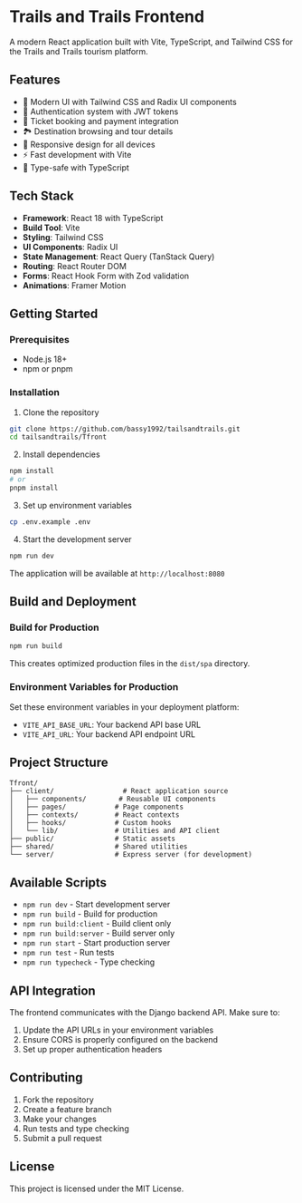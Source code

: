 # Trails and Trails Frontend

A modern React application built with Vite, TypeScript, and Tailwind CSS for the Trails and Trails tourism platform.

## Features

- 🎨 Modern UI with Tailwind CSS and Radix UI components
- 🔐 Authentication system with JWT tokens
- 🎫 Ticket booking and payment integration
- 🏞️ Destination browsing and tour details
- 📱 Responsive design for all devices
- ⚡ Fast development with Vite
- 🎯 Type-safe with TypeScript

## Tech Stack

- **Framework**: React 18 with TypeScript
- **Build Tool**: Vite
- **Styling**: Tailwind CSS
- **UI Components**: Radix UI
- **State Management**: React Query (TanStack Query)
- **Routing**: React Router DOM
- **Forms**: React Hook Form with Zod validation
- **Animations**: Framer Motion

## Getting Started

### Prerequisites

- Node.js 18+ 
- npm or pnpm

### Installation

1. Clone the repository
```bash
git clone https://github.com/bassy1992/tailsandtrails.git
cd tailsandtrails/Tfront
```

2. Install dependencies
```bash
npm install
# or
pnpm install
```

3. Set up environment variables
```bash
cp .env.example .env
```

4. Start the development server
```bash
npm run dev
```

The application will be available at `http://localhost:8080`

## Build and Deployment

### Build for Production

```bash
npm run build
```

This creates optimized production files in the `dist/spa` directory.

### Environment Variables for Production

Set these environment variables in your deployment platform:

- `VITE_API_BASE_URL`: Your backend API base URL
- `VITE_API_URL`: Your backend API endpoint URL

## Project Structure

```
Tfront/
├── client/                 # React application source
│   ├── components/        # Reusable UI components
│   ├── pages/            # Page components
│   ├── contexts/         # React contexts
│   ├── hooks/            # Custom hooks
│   └── lib/              # Utilities and API client
├── public/               # Static assets
├── shared/               # Shared utilities
└── server/               # Express server (for development)
```

## Available Scripts

- `npm run dev` - Start development server
- `npm run build` - Build for production
- `npm run build:client` - Build client only
- `npm run build:server` - Build server only
- `npm run start` - Start production server
- `npm run test` - Run tests
- `npm run typecheck` - Type checking

## API Integration

The frontend communicates with the Django backend API. Make sure to:

1. Update the API URLs in your environment variables
2. Ensure CORS is properly configured on the backend
3. Set up proper authentication headers

## Contributing

1. Fork the repository
2. Create a feature branch
3. Make your changes
4. Run tests and type checking
5. Submit a pull request

## License

This project is licensed under the MIT License.